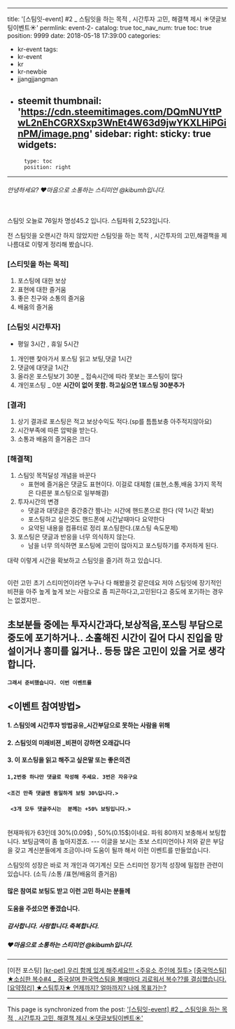 
---
title: '[스팀잇-event]  #2  _ 스팀잇을 하는 목적 , 시간투자 고민, 해결책 제시   ☀댓글보팅이벤트☀'
permlink: event-2-
catalog: true
toc_nav_num: true
toc: true
position: 9999
date: 2018-05-18 17:39:00
categories:
- kr-event
tags:
- kr-event
- kr
- kr-newbie
- jjangjjangman
- steemit
thumbnail: 'https://cdn.steemitimages.com/DQmNUYttPwL2nEhCGRXSxp3WnEt4W63d9jwYKXLHiPGinPM/image.png'
sidebar:
    right:
        sticky: true
widgets:
    -
        type: toc
        position: right
---


###### 안녕하세요? ♥마음으로 소통하는 스티미언 @kibumh입니다.
<br>
스팀잇 오늘로 76일차 명성45.2 입니다.
스팀파워 2,523입니다.

전 스팀잇을 오랜시간 하지 않았지만 
스팀잇을 하는 목적 , 시간투자의 고민,해결책을 
제 나름대로 이렇게 정리해 봤습니다. 

### [스티밋을 하는 목적]
1. 포스팅에 대한 보상
2. 표현에 대한 즐거움
3. 좋은 친구와 소통의 즐거움
4. 배움의 즐거움

### [스팀잇 시간투자]
* 평일 3시간 , 휴일 5시간
1. 개인팬 찿아가서 포스팅 읽고 보팅,댓글 1시간
2. 댓글에 대댓글 1시간
3. 올라온 포스팅보기 30분 _ 접속시간에 따라 못보는 포스팅이 많다
4. 개인포스팅  _ 0분 **시간이 없어 못함. 하고싶으면 1포스팅 30분추가**

### [결과] 
1. 상기 결과로 포스팅은 적고 보상수익도 적다.(sp를 틈틈보충 아주적지않아요)
2. 시간부족에 따른 압박을 받는다.
3. 소통과 배움의 즐거움은 크다

### [해결책]
1. 스팀잇 목적달성 개념을 바꾼다
    - 표현에 즐거움은 댓글도 표현이다. 이걸로 대체함 
    (표현,소통,배움 3가지 목적은 다른분 포스팅으로 일부해결)
2. 투자시간의 변경
   - 댓글과 대댓글은 중간중간 짬나는 시간에 핸드폰으로 한다 (약 1시간 확보)
   - 포스팅하고 싶은것도 핸드폰에 시간날때마다 요약한다
   - 요약된 내용을 컴퓨터로 정리 포스팅한다.(포스팅 속도문제)
3. 포스팅은 댓글과 반응을 너무 의식하지 않는다.
   - 남을 너무 의식하면 포스팅에 고민이 많아지고
     포스팅하기를 주저하게 된다.

대략 이렇게 시간을 확보하고 스팀잇을 즐기려 하고 있습니다.

<br>    
이런 고민 초기 스티미언이라면 누구나 다 해봤을것 같은데요
저야 스팀잇에 장기적인 비젼을 아주 높게  높게 보는 사람으로
좀 피곤하다고,고민된다고 중도에 포기하는 경우는 없겠지만..

초보분들 중에는 투자시간과다,보상적음,포스팅 부담으로 
중도에 포기하거나.. 소홀해진 시간이 길어 다시 진입을 망설이거나
흥미를 잃거나.. 등등 많은 고민이 있을 거로 생각합니다.
---
#### `그래서 준비했습니다. 이번 이벤트를` 

## <이벤트 참여방법>
#### 1. 스팀잇에 시간투자 방법공유_시간부담으로 못하는 사람을 위해
#### 2. 스팀잇의 미래비젼 _비젼이 강하면 오래갑니다
#### 3. 이 포스팅을 읽고 해주고 싶은말 또는 좋은의견

####  `1,2번중 하나만 댓글로 작성해 주세요. 3번은 자유구요`
#### `<조건 만족 댓글엔 동일하게 보팅 30%입니다.>`
#### ` <3개 모두 댓글주시는  분께는 +50% 보팅입니다.>`
<br>
현재파워가 63인데 30%(0.09$) , 50%(0.15$)이네요. 
파워 80까지 보충해서 보팅합니다. 보팅금액이 좀 높아지겠죠.
---
이글을 보시는 초보 스티미언이나  저와 같은 부담을 갖고 계신분들에게
조금이나마 도움이 될까 해서 이런 이벤트를 만들었습니다.

 
스팀잇의 성장은 바로  저 개인과 여기계신 모든 스티미언
 장기적 성장에 밀접한 관련이 있습니다.
(소득 /소통 /표현/배움의 즐거음)

#### 많은 참여로 보팅도 받고 이런 고민 하시는 분들께 
#### 도움을 주셨으면 좋겠습니다.

##### 감사합니다. 사랑합니다.축복합나다.
##### ♥마음으로 소통하는 스티미언 @kibumh입니다.

---
[이전 포스팅]
[[kr-pet] 우리 함께 있게 해주세요!!! <주유소 주인에 질투>](https://steemit.com/kr-pet/@kibumh/kr-pet)
[[중국먹스팀] ★소심한 복수#4 _ 중국살며 한국먹스팀을 볼때마다 괴로워서 복수??를 결심했습니다.](https://steemit.com/muksteem/@kibumh/4-)
[[요약정리] ★스팀투자★ 언제까지? 얼마까지? 나에 목표가는?](https://steemit.com/kr-steemit/@kibumh/6cggc1)

- - -

This page is synchronized from the post: ['[스팀잇-event]  #2  _ 스팀잇을 하는 목적 , 시간투자 고민, 해결책 제시   ☀댓글보팅이벤트☀'](https://steemit.com/@kibumh/event-2-)
